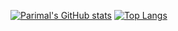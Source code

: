 [![Parimal's GitHub stats](https://github-readme-stats.vercel.app/api?username=parimal7&count_private=true&show_icons=true)](https://parimal.codes)
[![Top Langs](https://github-readme-stats.vercel.app/api/top-langs/?username=parimal7&layout=compact&langs_count=8)](https://parimal.codes)
